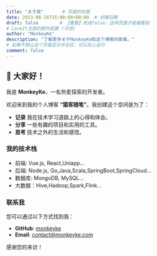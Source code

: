 ```yaml
---
title: "关于我"       # 页面的标题
date: 2023-08-26T15:00:00+08:00  # 创建日期
draft: false        # 【重要】改成false，这样页面才能被看到
# LoveIt主题的额外配置 (可选)
author: "MonkeyKe"
description: "了解更多关于MonkeyKe和这个博客的故事。"
# 如果不想让这个页面显示评论区，可以加上这行
comment: false
---
```

## 👋 大家好！

我是 **MonkeyKe**，一名热爱探索的开发者。

欢迎来到我的个人博客 **“猿客随笔”**。我创建这个空间是为了：

- **记录** 我在技术学习道路上的心得和体会。
- **分享** 一些有趣的项目和实用的工具。
- **思考** 技术之外的生活和感悟。

### 我的技术栈

- 前端: Vue.js, React,Uniapp...
- 后端: Node.js, Go,Java,Scala,SpringBoot,SpringCloud...
- 数据库: MongoDB, MySQL...
- 大数据：Hive,Hadoop,Spark,Flink...

### 联系我

您可以通过以下方式找到我：

*   **GitHub**: [monkeyke](https://github.com/monkeyke)
*   **Email**: [contact@monkeyke.com](mailto:contact@monkeyke.com)

感谢您的来访！